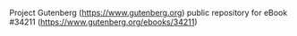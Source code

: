 Project Gutenberg (https://www.gutenberg.org) public repository for eBook #34211 (https://www.gutenberg.org/ebooks/34211)
